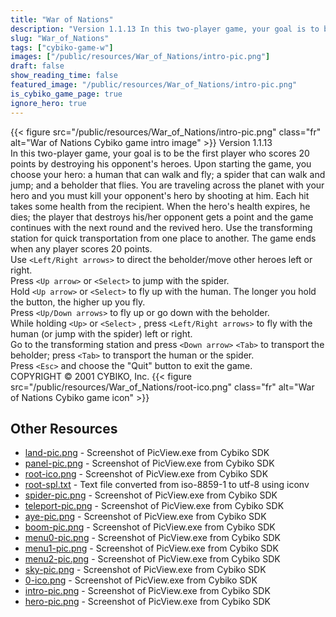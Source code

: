 ```yaml
---
title: "War of Nations"
description: "Version 1.1.13 In this two-player game, your goal is to be the first player who scores 20 points by destroying his opponent's heroes. Upon starting the game, you choose your hero: a human that can walk and fly; a spider that can walk and jump; and a beholder that flies. You are ..."
slug: "War_of_Nations"
tags: ["cybiko-game-w"]
images: ["/public/resources/War_of_Nations/intro-pic.png"]
draft: false
show_reading_time: false
featured_image: "/public/resources/War_of_Nations/intro-pic.png"
is_cybiko_game_page: true
ignore_hero: true
---
```

{{< figure src="/public/resources/War_of_Nations/intro-pic.png" class="fr" alt="War of Nations Cybiko game intro image" >}}
Version 1.1.13 \
In this two-player game, your goal is to be the first player who scores 20 points by destroying his opponent's heroes. Upon starting the game, you choose your hero: a human that can walk and fly; a spider that can walk and jump; and a beholder that flies. You are traveling across the planet with your hero and you must kill your opponent's hero by shooting at him. Each hit takes some health from the recipient. When the hero's health expires, he dies; the player that destroys his/her opponent gets a point and the game continues with the next round and the revived hero. Use the transforming station for quick transportation from one place to another. The game ends when any player scores 20 points. \
Use `<Left/Right arrows>`  to direct the beholder/move other heroes left or right. \
Press `<Up arrow>`  or `<Select>`  to jump with the spider. \
Hold `<Up arrow>`  or `<Select>`  to fly up with the human. The longer you hold the button, the higher up you fly. \
Press `<Up/Down arrows>`  to fly up or go down with the beholder. \
While holding `<Up>`  or `<Select>` , press `<Left/Right arrows>`  to fly with the human (or jump with the spider) left or right. \
Go to the transforming station and press `<Down arrow>` `<Tab>`  to transport the beholder; press `<Tab>`  to transport the human or the spider. \
Press `<Esc>`  and choose the "Quit" button to exit the game. \
COPYRIGHT © 2001 CYBIKO, Inc. {{< figure src="/public/resources/War_of_Nations/root-ico.png" class="fr" alt="War of Nations Cybiko game icon" >}}

## Other Resources
* [land-pic.png](/public/resources/War_of_Nations/land-pic.png) - Screenshot of PicView.exe from Cybiko SDK
* [panel-pic.png](/public/resources/War_of_Nations/panel-pic.png) - Screenshot of PicView.exe from Cybiko SDK
* [root-ico.png](/public/resources/War_of_Nations/root-ico.png) - Screenshot of PicView.exe from Cybiko SDK
* [root-spl.txt](/public/resources/War_of_Nations/root-spl.txt) - Text file converted from iso-8859-1 to utf-8 using iconv
* [spider-pic.png](/public/resources/War_of_Nations/spider-pic.png) - Screenshot of PicView.exe from Cybiko SDK
* [teleport-pic.png](/public/resources/War_of_Nations/teleport-pic.png) - Screenshot of PicView.exe from Cybiko SDK
* [aye-pic.png](/public/resources/War_of_Nations/aye-pic.png) - Screenshot of PicView.exe from Cybiko SDK
* [boom-pic.png](/public/resources/War_of_Nations/boom-pic.png) - Screenshot of PicView.exe from Cybiko SDK
* [menu0-pic.png](/public/resources/War_of_Nations/menu0-pic.png) - Screenshot of PicView.exe from Cybiko SDK
* [menu1-pic.png](/public/resources/War_of_Nations/menu1-pic.png) - Screenshot of PicView.exe from Cybiko SDK
* [menu2-pic.png](/public/resources/War_of_Nations/menu2-pic.png) - Screenshot of PicView.exe from Cybiko SDK
* [sky-pic.png](/public/resources/War_of_Nations/sky-pic.png) - Screenshot of PicView.exe from Cybiko SDK
* [0-ico.png](/public/resources/War_of_Nations/0-ico.png) - Screenshot of PicView.exe from Cybiko SDK
* [intro-pic.png](/public/resources/War_of_Nations/intro-pic.png) - Screenshot of PicView.exe from Cybiko SDK
* [hero-pic.png](/public/resources/War_of_Nations/hero-pic.png) - Screenshot of PicView.exe from Cybiko SDK
